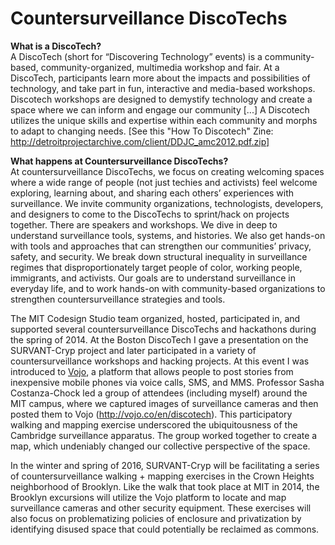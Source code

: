# Countersurveillance DiscoTechs
<b>What is a DiscoTech?</b><br>
A DiscoTech (short for “Discovering Technology” events) is a community-based, community-organized, multimedia workshop and fair. At a DiscoTech, participants learn more about the impacts and possibilities of technology, and take part in fun, interactive and media-based workshops. Discotech workshops are designed to demystify technology and create a space where we can inform and engage our community [...] A Discotech utilizes the unique skills and expertise within each community and morphs to adapt to changing needs. [See this "How To Discotech" Zine: http://detroitprojectarchive.com/client/DDJC_amc2012.pdf.zip]<br>

<b>What happens at Countersurveillance DiscoTechs?</b><br>
At countersurveillance DiscoTechs, we focus on creating welcoming spaces where a wide range of people (not just techies and activists) feel welcome exploring, learning about, and sharing each others’ experiences with surveillance. We invite community organizations, technologists, developers, and designers to come to the DiscoTechs to sprint/hack on projects together. There are speakers and workshops. We dive in deep to understand surveillance tools, systems, and histories. We also get hands-on with tools and approaches that can strengthen our communities’ privacy, safety, and security. We break down structural inequality in surveillance regimes that disproportionately target people of color, working people, immigrants, and activists. Our goals are to understand surveillance in everyday life, and to work hands-on with community-based organizations to strengthen countersurveillance strategies and tools.<br>

The MIT Codesign Studio team organized, hosted, participated in, and supported several countersurveillance DiscoTechs and hackathons during the spring of 2014. At the Boston DiscoTech I gave a presentation on the SURVANT-Cryp project and later participated in a variety of countersurveillance workshops and hacking projects. At this event I was introduced to <a href="vojo.co">Vojo</a>, a platform that allows people to post stories from inexpensive mobile phones via voice calls, SMS, and MMS. Professor Sasha Costanza-Chock led a group of attendees (including myself) around the MIT campus, where we captured images of surveillance cameras and then posted them to Vojo (http://vojo.co/en/discotech). This participatory walking and mapping exercise underscored the ubiquitousness of the Cambridge surveillance apparatus. The group worked together to create a map, which undeniably changed our collective perspective of the space. 
 
In the winter and spring of 2016, SURVANT-Cryp will be facilitating a series of countersurveillance walking + mapping exercises in the Crown Heights neighborhood of Brooklyn. Like the walk that took place at MIT in 2014, the Brooklyn excursions will utilize the Vojo platform to locate and map surveillance cameras and other security equipment. These exercises will also focus on problematizing policies of enclosure and privatization by identifying disused space that could potentially be reclaimed as commons.









